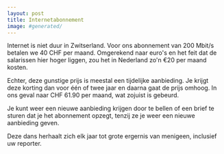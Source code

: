 ```yaml
---
layout: post
title: Internetabonnement
image: #generated/
---
```


Internet is niet duur in Zwitserland. Voor ons abonnement van 200 Mbit/s betalen we 40 CHF per maand. Omgerekend naar euro's en het feit dat de salarissen hier hoger liggen, zou het in Nederland zo'n €20 per maand kosten.

Echter, deze gunstige prijs is meestal een tijdelijke aanbieding. Je krijgt deze korting dan voor één of twee jaar en daarna gaat de prijs omhoog. In ons geval naar CHF 61.90 per maand, wat zojuist is gebeurd.

Je kunt weer een nieuwe aanbieding krijgen door te bellen of een brief te sturen dat je het abonnement opzegt, tenzij ze je weer een nieuwe aanbieding geven.

Deze dans herhaalt zich elk jaar tot grote ergernis van menigeen, inclusief uw reporter.
